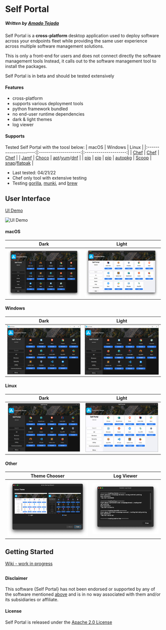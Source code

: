 # Self Portal
##### Written by [Amado Tejada](https://www.linkedin.com/in/amadotejada/)
Self Portal is a **cross-platform** desktop application used to deploy software across your endpoints fleet while providing the same user experience across multiple software management solutions.

This is only a front-end for users and does not connect directly the software management tools Instead, it calls out to the software management tool to install the packages.

Self Portal is in beta and should be tested extensively

<!-- To discuss Self Portal join the `#self-portal` channel on the [MacAdmins Slack](https://www.macadmins.org) -->

#### Features
* cross-platform
* supports various deployment tools
* python framework bundled
* no end-user runtime dependencies
* dark & light themes
* log viewer

#### Supports
Tested Self Portal with the toosl below:
| macOS | Windows | Linux |
|:---------------------:|:---------------------:|:---------------------:|
| [Chef](https://github.com/chef/chef) | [Chef](https://github.com/chef/chef) | [Chef](https://github.com/chef/chef) |
| [Jamf](https://docs.jamf.com/technical-articles/Manually_Initiating_a_Policy.html) | [Choco](https://github.com/chocolatey/choco) | [apt](https://manpages.ubuntu.com/manpages/xenial/man8/apt.8.html)/[yum](https://man7.org/linux/man-pages/man8/yum.8.html)/[dnf](https://man7.org/linux/man-pages/man5/dnf.conf.5.html)     |
| [pip](https://pip.pypa.io/en/stable/getting-started/) | [pip](https://pip.pypa.io/en/stable/getting-started/) | [pip](https://pip.pypa.io/en/stable/getting-started/)
| [autopkg](https://github.com/autopkg/autopkg) | [Scoop](https://github.com/ScoopInstaller/Scoop) | [snap](http://manpages.ubuntu.com/manpages/bionic/man1/snap.1.html)/[flatpak](https://docs.flatpak.org/en/latest/using-flatpak.html) |

* Last tested: 04/21/22
* Chef only tool with extensive testing
* Testing [gorilla](https://github.com/1dustindavis/gorilla), [munki](https://github.com/munki/munki/wiki/managedsoftwareupdate), and [brew](https://github.com/Homebrew)

## User Interface
[UI Demo](./screenshots/uidemo.gif)

![UI Demo](./screenshots/uidemo.gif)
#### macOS

| Dark  | Light |
|:-----:|:-----:|
| <img src="./screenshots/mac_dark.png" width="100%">   | <img src="./screenshots/mac_light.png" width="100%">   |

#### Windows

| Dark  | Light |
|:-----:|:-----:|
| <img src="./screenshots/win_dark.png" width="100%">   | <img src="./screenshots/win_dark.png" width="100%">   |

#### Linux

| Dark  | Light |
|:-----:|:-----:|
| <img src="./screenshots/linux_dark.png" width="100%">   | <img src="./screenshots/linux_light.png" width="100%">   |

#### Other

| Theme Chooser  | Log Viewer |
|:-----:|:-----:|
| <img src="./screenshots/themes.png" width="100%">   | <img src="./screenshots/logviewer.png" width="100%">   |

## Getting Started
[Wiki - work in progress](https://github.com/amadotejada/self-portal/wiki)

##
#### Disclaimer

This software {Self Portal} has not been endorsed or supported by any of the software mentioned [above](#supports) and is in no way associated with them and/or its subsidiaries or affiliate.

#### License

Self Portal is released under the [Apache 2.0 License](https://github.com/amadotejada/self-portal/blob/main/LICENSE)
####
